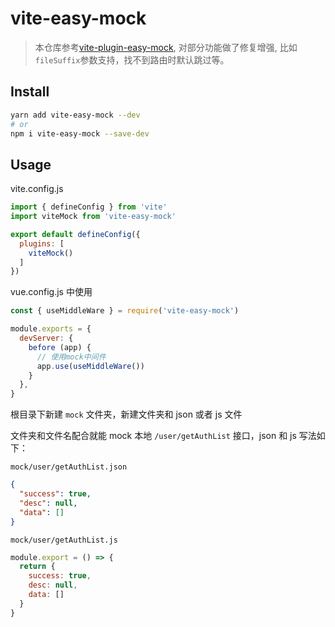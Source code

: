 # vite-easy-mock


> 本仓库参考[vite-plugin-easy-mock](https://github.com/leitingting08/vite-plugin-easy-mock), 对部分功能做了修复增强, 比如`fileSuffix`参数支持，找不到路由时默认跳过等。

## Install

```bash
yarn add vite-easy-mock --dev
# or
npm i vite-easy-mock --save-dev
```

## Usage

vite.config.js

```js
import { defineConfig } from 'vite'
import viteMock from 'vite-easy-mock'

export default defineConfig({
  plugins: [
    viteMock()
  ]
})
```

vue.config.js 中使用

```js
const { useMiddleWare } = require('vite-easy-mock')

module.exports = {
  devServer: {
    before (app) {
      // 使用mock中间件
      app.use(useMiddleWare())
    }
  },
}
```

根目录下新建 `mock` 文件夹，新建文件夹和 json 或者 js 文件

文件夹和文件名配合就能 mock 本地 `/user/getAuthList` 接口，json 和 js 写法如下：

`mock/user/getAuthList.json`

```json
{
  "success": true,
  "desc": null,
  "data": []
}
```

`mock/user/getAuthList.js`

```js
module.export = () => {
  return {
    success: true,
    desc: null,
    data: []
  }
}
```

